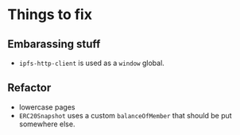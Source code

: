 # Things to fix

## Embarassing stuff

- `ipfs-http-client` is used as a `window` global.


## Refactor

- lowercase pages
- `ERC20Snapshot` uses a custom `balanceOfMember` that should be put somewhere else.
